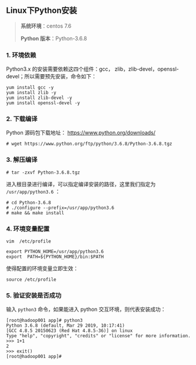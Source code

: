 ## Linux下Python安装

>**系统环境**：centos 7.6
>
>**Python 版本**：Python-3.6.8

### 1. 环境依赖

Python3.x 的安装需要依赖这四个组件：gcc， zlib，zlib-devel，openssl-devel；所以需要预先安装，命令如下：

```shell
yum install gcc -y
yum install zlib -y
yum install zlib-devel -y
yum install openssl-devel -y
```

### 2. 下载编译

Python 源码包下载地址： https://www.python.org/downloads/

```shell
# wget https://www.python.org/ftp/python/3.6.8/Python-3.6.8.tgz
```

### 3. 解压编译

```shell
# tar -zxvf Python-3.6.8.tgz
```

进入根目录进行编译，可以指定编译安装的路径，这里我们指定为 `/usr/app/python3.6` ：

```shell
# cd Python-3.6.8
# ./configure --prefix=/usr/app/python3.6
# make && make install
```

### 4. 环境变量配置

```shell
vim  /etc/profile
```

```shell
export PYTHON_HOME=/usr/app/python3.6
export  PATH=${PYTHON_HOME}/bin:$PATH
```

使得配置的环境变量立即生效：

```shell
source /etc/profile
```

### 5. 验证安装是否成功

输入 `python3` 命令，如果能进入 python 交互环境，则代表安装成功：

```shell
[root@hadoop001 app]# python3
Python 3.6.8 (default, Mar 29 2019, 10:17:41)
[GCC 4.8.5 20150623 (Red Hat 4.8.5-36)] on linux
Type "help", "copyright", "credits" or "license" for more information.
>>> 1+1
2
>>> exit()
[root@hadoop001 app]#
```
